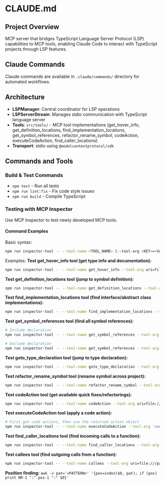 # CLAUDE.md

## Project Overview

MCP server that bridges TypeScript Language Server Protocol (LSP) capabilities to MCP tools, enabling Claude Code to interact with TypeScript projects through LSP features.

## Claude Commands

Claude commands are available in `.claude/commands/` directory for automated workflows.

## Architecture

- **LSPManager**: Central coordinator for LSP operations
- **LSPServerStream**: Manages stdio communication with TypeScript language server
- **Tools**: `src/tools/` - MCP tool implementations (get_hover_info, get_definition_locations, find_implementation_locations, get_symbol_references, refactor_rename_symbol, codeAction, executeCodeAction, find_caller_locations)
- **Transport**: stdio using `@modelcontextprotocol/sdk`

## Commands and Tools

### Build & Test Commands
- `npm test` - Run all tests
- `npm run lint:fix` - Fix code style issues
- `npm run build` - Compile TypeScript

### Testing with MCP Inspector
Use MCP Inspector to test newly developed MCP tools.

#### Command Examples
Basic syntax:
```bash
npm run inspector-tool -- --tool-name <TOOL_NAME> [--tool-arg <KEY>=<VALUE>]...
```

Examples:
**Test get_hover_info tool (get type info and documentation):**
```bash
npm run inspector-tool -- --tool-name get_hover_info --tool-arg uri=file:///path/to/file.ts --tool-arg line=10 --tool-arg character=5
```

**Test get_definition_locations tool (jump to symbol definition):**
```bash
npm run inspector-tool -- --tool-name get_definition_locations --tool-arg uri=file:///path/to/file.ts --tool-arg line=5 --tool-arg character=10
```

**Test find_implementation_locations tool (find interface/abstract class implementations):**
```bash
npm run inspector-tool -- --tool-name find_implementation_locations --tool-arg uri=file:///path/to/file.ts --tool-arg line=15 --tool-arg character=8
```

**Test get_symbol_references tool (find all symbol references):**
```bash
# Include declaration
npm run inspector-tool -- --tool-name get_symbol_references --tool-arg uri=file:///path/to/file.ts --tool-arg line=5 --tool-arg character=10 --tool-arg includeDeclaration=true

# Exclude declaration
npm run inspector-tool -- --tool-name get_symbol_references --tool-arg uri=file:///path/to/file.ts --tool-arg line=5 --tool-arg character=10 --tool-arg includeDeclaration=false
```

**Test goto_type_declaration tool (jump to type declaration):**
```bash
npm run inspector-tool -- --tool-name goto_type_declaration --tool-arg uri=file:///path/to/file.ts --tool-arg line=20 --tool-arg character=15
```

**Test refactor_rename_symbol tool (rename symbol across project):**
```bash
npm run inspector-tool -- --tool-name refactor_rename_symbol --tool-arg uri=file:///path/to/file.ts --tool-arg line=5 --tool-arg character=10 --tool-arg newName=newVariableName
```

**Test codeAction tool (get available quick fixes/refactorings):**
```bash
npm run inspector-tool -- --tool-name codeAction --tool-arg uri=file:///path/to/file.ts --tool-arg line=5 --tool-arg character=10 --tool-arg endLine=5 --tool-arg endCharacter=20
```

**Test executeCodeAction tool (apply a code action):**
```bash
# First get code actions, then use the returned action object
npm run inspector-tool -- --tool-name executeCodeAction --tool-arg 'codeAction={"title":"Add missing import","kind":"quickfix","edit":{"changes":{...}}}'
```

**Test find_caller_locations tool (find incoming calls to a function):**
```bash
npm run inspector-tool -- --tool-name find_caller_locations --tool-arg uri=file:///path/to/file.ts --tool-arg line=25 --tool-arg character=5
```

**Test callees tool (find outgoing calls from a function):**
```bash
npm run inspector-tool -- --tool-name callees --tool-arg uri=file:///path/to/file.ts --tool-arg line=30 --tool-arg character=10
```

**Position finding:** `awk -v pat='<PATTERN>' '{pos=index($0, pat); if (pos) print NR-1 ":" pos-1 ":" $0}'`
